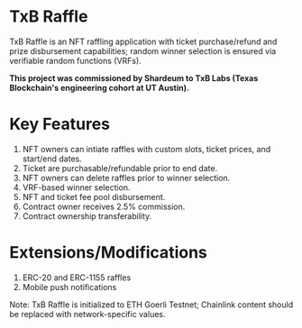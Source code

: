 # TxB Raffle

TxB Raffle is an NFT raffling application with ticket purchase/refund and prize disbursement capabilities; random winner selection is ensured via verifiable random functions (VRFs). 

**This project was commissioned by Shardeum to TxB Labs (Texas Blockchain's engineering cohort at UT Austin).**

# Key Features

1. NFT owners can intiate raffles with custom slots, ticket prices, and start/end dates.
2. Ticket are purchasable/refundable prior to end date.
3. NFT owners can delete raffles prior to winner selection.
4. VRF-based winner selection.
5. NFT and ticket fee pool disbursement.
6. Contract owner receives 2.5% commission.
7. Contract ownership transferability.

# Extensions/Modifications
1. ERC-20 and ERC-1155 raffles
2. Mobile push notifications 

Note: TxB Raffle is initialized to ETH Goerli Testnet; Chainlink content should be replaced with network-specific values.

